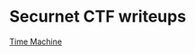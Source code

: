 <h1>Securnet CTF writeups</h1>

[Time Machine](https://github.com/Leonardo-L04/securnet_writeups/blob/main/Time%20Converter.md)
